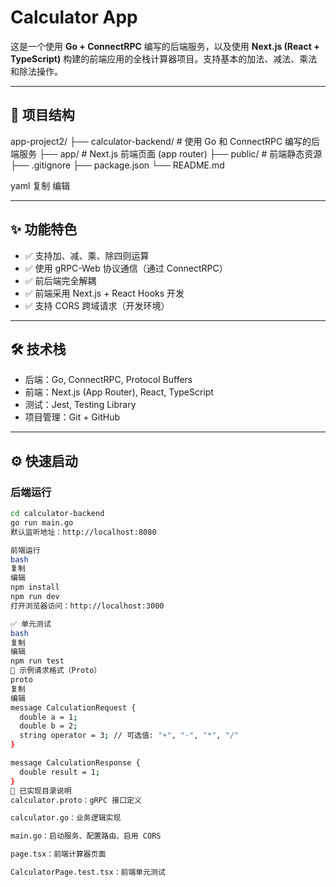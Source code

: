 # Calculator App

这是一个使用 **Go + ConnectRPC** 编写的后端服务，以及使用 **Next.js (React + TypeScript)** 构建的前端应用的全栈计算器项目。支持基本的加法、减法、乘法和除法操作。

---

## 🚀 项目结构

app-project2/ ├── calculator-backend/ # 使用 Go 和 ConnectRPC 编写的后端服务 ├── app/ # Next.js 前端页面 (app router) ├── public/ # 前端静态资源 ├── .gitignore ├── package.json └── README.md

yaml
复制
编辑

---

## ✨ 功能特色

- ✅ 支持加、减、乘、除四则运算
- ✅ 使用 gRPC-Web 协议通信（通过 ConnectRPC）
- ✅ 前后端完全解耦
- ✅ 前端采用 Next.js + React Hooks 开发
- ✅ 支持 CORS 跨域请求（开发环境）

---

## 🛠️ 技术栈

- 后端：Go, ConnectRPC, Protocol Buffers
- 前端：Next.js (App Router), React, TypeScript
- 测试：Jest, Testing Library
- 项目管理：Git + GitHub

---

## ⚙️ 快速启动

### 后端运行

```bash
cd calculator-backend
go run main.go
默认监听地址：http://localhost:8080

前端运行
bash
复制
编辑
npm install
npm run dev
打开浏览器访问：http://localhost:3000

✅ 单元测试
bash
复制
编辑
npm run test
🧾 示例请求格式（Proto）
proto
复制
编辑
message CalculationRequest {
  double a = 1;
  double b = 2;
  string operator = 3; // 可选值: "+", "-", "*", "/"
}

message CalculationResponse {
  double result = 1;
}
📂 已实现目录说明
calculator.proto：gRPC 接口定义

calculator.go：业务逻辑实现

main.go：启动服务、配置路由、启用 CORS

page.tsx：前端计算器页面

CalculatorPage.test.tsx：前端单元测试
